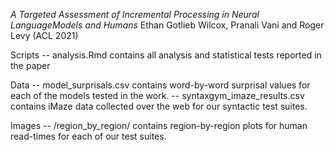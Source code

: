 *A Targeted Assessment of Incremental Processing in Neural LanguageModels and Humans*
Ethan Gotlieb Wilcox, Pranali Vani and Roger Levy (ACL 2021)

Scripts
  -- analysis.Rmd contains all analysis and statistical tests reported in the paper

Data
  -- model_surprisals.csv contains word-by-word surprisal values for each of the models tested in the work.
  -- syntaxgym_imaze_results.csv contains iMaze data collected over the web for our syntactic test suites.
  
Images
  -- /region_by_region/ contains region-by-region plots for human read-times for each of our test suites.
